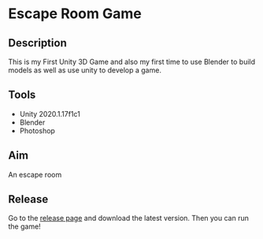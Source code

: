 # Escape Room Game
## Description
This is my First Unity 3D Game and also my first time to use Blender to build models as well as use unity to develop a game. 

## Tools
- Unity 2020.1.17f1c1
- Blender
- Photoshop

## Aim
An escape room

## Release
Go to the [release page](https://github.com/ReallyStupidProgrammer/Escape/releases) and download the latest version.
Then you can run the game!
